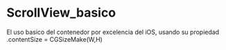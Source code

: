 ScrollView_basico
=================

El uso basico del contenedor por excelencia del iOS, usando su propiedad .contentSize = CGSizeMake(W,H)

